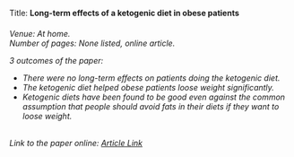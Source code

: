 Title: **Long-term effects of a ketogenic diet in obese patients**<h6>
Venue: At home.<br />
Number of pages: None listed, online article.<br />

3 outcomes of the paper:<br />
- There were no long-term effects on patients doing the ketogenic diet.
- The ketogenic diet helped obese patients loose weight significantly.
- Ketogenic diets have been found to be good even against the common assumption that people should avoid fats in their diets if they want to loose weight. <br /><br />

Link to the paper online: [Article Link](https://www.ncbi.nlm.nih.gov/pmc/articles/PMC2716748/)
